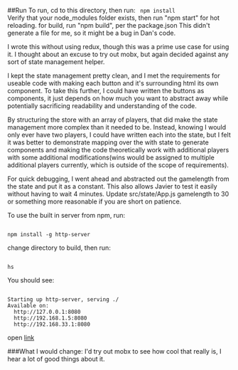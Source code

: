 ##Run
To run, cd to this directory, then run:
<code>
 npm install
</code>
Verify that your node_modules folder exists, then run "npm start" for hot reloading. for build, run "npm build", per the package.json  This didn't generate a file for me, so it might be a bug in Dan's code.

I wrote this without using redux, though this was a prime use case for using it.  I thought about an excuse to try out mobx, but again decided against any sort of state management helper.

I kept the state management pretty clean, and I met the requirements for useable code with making each button and it's surrounding html its own component. To take this further, I could have written the buttons as components, it just depends on how much you want to abstract away while potentially sacrificing readability and understanding of the code.

By structuring the store with an array of players, that did make the state management more complex than it needed to be. Instead, knowing I would only ever have two players, I could have written each into the state, but I felt it was better to demonstrate mapping over the  with state to generate components and making the code theoretically work with additional players with some additional modifications(wins would be assigned to multiple additional players currently, which is outside of the scope of requirements).

For quick debugging, I went ahead and abstracted out the gamelength from the state and put it as a constant. This also allows Javier to test it easily without having to wait 4 minutes.  Update src/state/App.js gamelength to 30 or something more reasonable if you are short on patience.

To use the built in server from npm, run:

<code>
npm install -g http-server
</code>

change directory to build, then run:

<code>
hs
</code>

You should see:

<code>
Starting up http-server, serving ./
Available on:
  http://127.0.0.1:8080
  http://192.168.1.5:8080
  http://192.168.33.1:8080
</code>

open [link](http://127.0.0.1:8080)

###What I would change:
I'd try out mobx to see how cool that really is, I hear a lot of good things about it.
